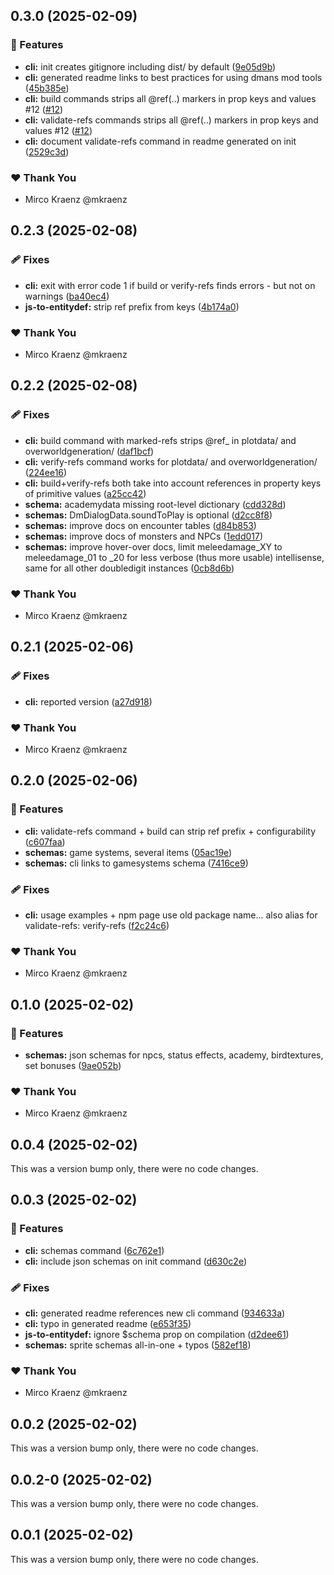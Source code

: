 ## 0.3.0 (2025-02-09)

### 🚀 Features

- **cli:** init creates gitignore including dist/ by default ([9e05d9b](https://github.com/mkraenz/dungeonmans-mod-tools/commit/9e05d9b))
- **cli:** generated readme links to best practices for using dmans mod tools ([45b385e](https://github.com/mkraenz/dungeonmans-mod-tools/commit/45b385e))
- **cli:** build commands strips all @ref(..) markers in prop keys and values #12 ([#12](https://github.com/mkraenz/dungeonmans-mod-tools/issues/12))
- **cli:** validate-refs commands strips all @ref(..) markers in prop keys and values #12 ([#12](https://github.com/mkraenz/dungeonmans-mod-tools/issues/12))
- **cli:** document validate-refs command in readme generated on init ([2529c3d](https://github.com/mkraenz/dungeonmans-mod-tools/commit/2529c3d))

### ❤️ Thank You

- Mirco Kraenz @mkraenz

## 0.2.3 (2025-02-08)

### 🩹 Fixes

- **cli:** exit with error code 1 if build or verify-refs finds errors - but not on warnings ([ba40ec4](https://github.com/mkraenz/dungeonmans-mod-tools/commit/ba40ec4))
- **js-to-entitydef:** strip ref prefix from keys ([4b174a0](https://github.com/mkraenz/dungeonmans-mod-tools/commit/4b174a0))

### ❤️ Thank You

- Mirco Kraenz @mkraenz

## 0.2.2 (2025-02-08)

### 🩹 Fixes

- **cli:** build command with marked-refs strips @ref_ in plotdata/ and overworldgeneration/ ([daf1bcf](https://github.com/mkraenz/dungeonmans-mod-tools/commit/daf1bcf))
- **cli:** verify-refs command works for  plotdata/ and overworldgeneration/ ([224ee16](https://github.com/mkraenz/dungeonmans-mod-tools/commit/224ee16))
- **cli:** build+verify-refs both take into account references in property keys of primitive values ([a25cc42](https://github.com/mkraenz/dungeonmans-mod-tools/commit/a25cc42))
- **schema:** academydata missing root-level dictionary ([cdd328d](https://github.com/mkraenz/dungeonmans-mod-tools/commit/cdd328d))
- **schemas:** DmDialogData.soundToPlay is optional ([d2cc8f8](https://github.com/mkraenz/dungeonmans-mod-tools/commit/d2cc8f8))
- **schemas:** improve docs on encounter tables ([d84b853](https://github.com/mkraenz/dungeonmans-mod-tools/commit/d84b853))
- **schemas:** improve docs of monsters and NPCs ([1edd017](https://github.com/mkraenz/dungeonmans-mod-tools/commit/1edd017))
- **schemas:** improve hover-over docs, limit meleedamage_XY to meleedamage_01 to _20 for less verbose (thus more usable) intellisense, same for all other doubledigit instances ([0cb8d6b](https://github.com/mkraenz/dungeonmans-mod-tools/commit/0cb8d6b))

### ❤️ Thank You

- Mirco Kraenz @mkraenz

## 0.2.1 (2025-02-06)

### 🩹 Fixes

- **cli:** reported version ([a27d918](https://github.com/mkraenz/dungeonmans-mod-tools/commit/a27d918))

### ❤️ Thank You

- Mirco Kraenz @mkraenz

## 0.2.0 (2025-02-06)

### 🚀 Features

- **cli:** validate-refs command + build can strip ref prefix + configurability ([c607faa](https://github.com/mkraenz/dungeonmans-mod-tools/commit/c607faa))
- **schemas:** game systems, several items ([05ac19e](https://github.com/mkraenz/dungeonmans-mod-tools/commit/05ac19e))
- **schemas:** cli links to gamesystems schema ([7416ce9](https://github.com/mkraenz/dungeonmans-mod-tools/commit/7416ce9))

### 🩹 Fixes

- **cli:** usage examples + npm page use old package name... also alias for validate-refs: verify-refs ([f2c24c6](https://github.com/mkraenz/dungeonmans-mod-tools/commit/f2c24c6))

### ❤️ Thank You

- Mirco Kraenz @mkraenz

## 0.1.0 (2025-02-02)

### 🚀 Features

- **schemas:** json schemas for npcs, status effects, academy, birdtextures, set bonuses ([9ae052b](https://github.com/mkraenz/dungeonmans-mod-tools/commit/9ae052b))

### ❤️ Thank You

- Mirco Kraenz @mkraenz

## 0.0.4 (2025-02-02)

This was a version bump only, there were no code changes.

## 0.0.3 (2025-02-02)

### 🚀 Features

- **cli:** schemas command ([6c762e1](https://github.com/mkraenz/dungeonmans-mod-tools/commit/6c762e1))
- **cli:** include json schemas on init command ([d630c2e](https://github.com/mkraenz/dungeonmans-mod-tools/commit/d630c2e))

### 🩹 Fixes

- **cli:** generated readme references new cli command ([934633a](https://github.com/mkraenz/dungeonmans-mod-tools/commit/934633a))
- **cli:** typo in generated readme ([e653f35](https://github.com/mkraenz/dungeonmans-mod-tools/commit/e653f35))
- **js-to-entitydef:** ignore $schema prop on compilation ([d2dee61](https://github.com/mkraenz/dungeonmans-mod-tools/commit/d2dee61))
- **schemas:** sprite schemas all-in-one + typos ([582ef18](https://github.com/mkraenz/dungeonmans-mod-tools/commit/582ef18))

### ❤️ Thank You

- Mirco Kraenz @mkraenz

## 0.0.2 (2025-02-02)

This was a version bump only, there were no code changes.

## 0.0.2-0 (2025-02-02)

This was a version bump only, there were no code changes.

## 0.0.1 (2025-02-02)

This was a version bump only, there were no code changes.